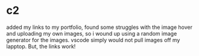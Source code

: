 # c2

added my links to my portfolio, found some struggles with the image hover and uploading my own images, so i wound up using a random image generator for the images. vscode simply would not pull images off my lapptop. But, the links work!